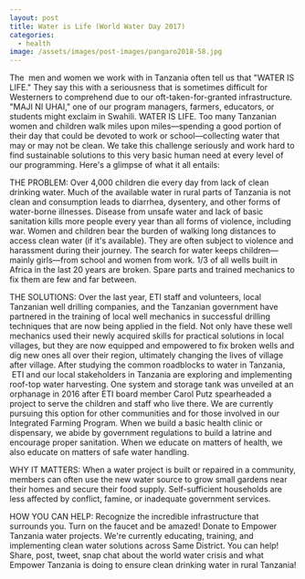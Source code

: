 ```yaml
---
layout: post
title: Water is Life (World Water Day 2017)
categories:
  - health
image: /assets/images/post-images/pangaro2018-58.jpg
---
```


The  men and women we work with in Tanzania often tell us that "WATER IS LIFE." They say this with a seriousness that is sometimes difficult for Westerners to comprehend due to our oft-taken-for-granted infrastructure. "MAJI NI UHAI," one of our program managers, farmers, educators, or students might exclaim in Swahili. WATER IS LIFE. Too many Tanzanian women and children walk miles upon miles—spending a good portion of their day that could be devoted to work or school—collecting water that may or may not be clean. We take this challenge seriously and work hard to find sustainable solutions to this very basic human need at every level of our programming. Here's a glimpse of what it all entails:

THE PROBLEM:
 	Over 4,000 children die every day from lack of clean drinking water. Much of the available water in rural parts of Tanzania is not clean and consumption leads to diarrhea, dysentery, and other forms of water-borne illnesses. 	Disease from unsafe water and lack of basic sanitation kills more people every year than all forms of violence, including war. 	Women and children bear the burden of walking long distances to access clean water (if it's available). They are often subject to violence and harassment during their journey. 	The search for water keeps children—mainly girls—from school and women from work. 	1/3 of all wells built in Africa in the last 20 years are broken. Spare parts and trained mechanics to fix them are few and far between.

THE SOLUTIONS:
 	Over the last year, ETI staff and volunteers, local Tanzanian well drilling companies, and the Tanzanian government have partnered in the training of local well mechanics in successful drilling techniques that are now being applied in the field. 	Not only have these well mechanics used their newly acquired skills for practical solutions in local villages, but they are now equipped and empowered to fix broken wells and dig new ones all over their region, ultimately changing the lives of village after village. 	After studying the common roadblocks to water in Tanzania,  ETI and our local stakeholders in Tanzania are exploring and implementing roof-top water harvesting. One system and storage tank was unveiled at an orphanage in 2016 after ETI board member Carol Putz spearheaded a project to serve the children and staff who live there. We are currently pursuing this option for other communities and for those involved in our Integrated Farming Program. 	When we build a basic health clinic or dispensary, we abide by government regulations to build a latrine and encourage proper sanitation. 	When we educate on matters of health, we also educate on matters of safe water handling.

WHY IT MATTERS:
 	When a water project is built or repaired in a community, members can often use the new water source to grow small gardens near their homes and secure their food supply. 	Self-sufficient households are less affected by conflict, famine, or inadequate government services.

HOW YOU CAN HELP:
 	Recognize the incredible infrastructure that surrounds you. Turn on the faucet and be amazed! 	Donate to Empower Tanzania water projects. We're currently educating, training, and implementing clean water solutions across Same District. You can help! 	Share, post, tweet, snap chat about the world water crisis and what Empower Tanzania is doing to ensure clean drinking water in rural Tanzania!